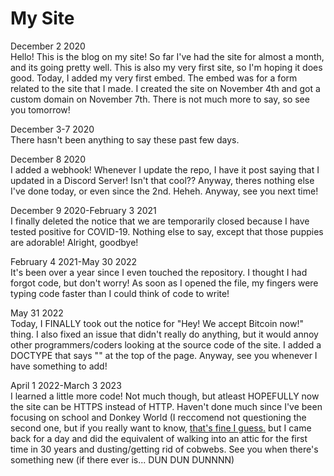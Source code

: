 # My Site
December 2 2020 <br>
Hello! This is the blog on my site! So far I've had the site for almost a month, and its going pretty well. This is also my very first site, so I'm hoping it does good. Today, I added my very first embed. The embed was for a form related to the site that I made. I created the site on November 4th and got a custom domain on November 7th. There is not much more to say, so see you tomorrow!

December 3-7 2020 <br>
There hasn't been anything to say these past few days.

December 8 2020 <br>
I added a webhook! Whenever I update the repo, I have it post saying that I updated in a Discord Server! Isn't that cool?? Anyway, theres nothing else I've done today, or even since the 2nd. Heheh. Anyway, see you next time!

December 9 2020-February 3 2021 <br>
I finally deleted the notice that we are temporarily closed because I have tested positive for COVID-19. Nothing else to say, except that those puppies are adorable! Alright, goodbye!

February 4 2021-May 30 2022 <br>
It's been over a year since I even touched the repository. I thought I had forgot code, but don't worry! As soon as I opened the file, my fingers were typing code faster than I could think of code to write!

May 31 2022 <br>
Today, I FINALLY took out the notice for "Hey! We accept Bitcoin now!" thing. I also fixed an issue that didn't really do anything, but it would annoy other programmers/coders looking at the source code of the site. I added a DOCTYPE that says "<!DOCTYPE html>" at the top of the page. Anyway, see you whenever I have something to add!

April 1 2022-March 3 2023 <br>
I learned a little more code! Not much though, but atleast HOPEFULLY now the site can be HTTPS instead of HTTP. Haven't done much since I've been focusing on school and Donkey World (I reccomend not questioning the second one, but if you really want to know, <a href="http://www.mvmc.xyz">that's fine I guess.</a> but I came back for a day and did the equivalent of walking into an attic for the first time in 30 years and dusting/getting rid of cobwebs. See you when there's something new (if there ever is... DUN DUN DUNNNN)
